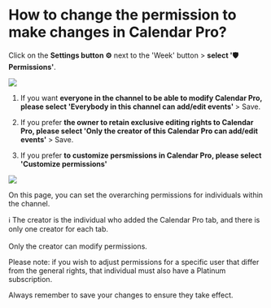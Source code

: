# How to change the permission to make changes in Calendar Pro?

<p class="no-margin">Click on the <b>Settings button ⚙️</b> next to the 'Week' button &gt; <b>select '🛡️Permissions'</b>.</p>
<p class="no-margin"></p>
<div class="intercom-container"><img src="/assets/img/teams-pro/calendar_permissions.png"></div><ol>
<li>
<p class="no-margin">If you want <b>everyone in the channel to be able to modify Calendar Pro, please select 'Everybody in this channel can add/edit events' </b>&gt; Save.</p>
</li>
<li>
<p class="no-margin">If you prefer <b>the owner to retain exclusive editing rights to Calendar Pro, please select 'Only the creator of this Calendar Pro can add/edit events' </b>&gt; Save.</p>
</li>
<li>
<p class="no-margin">If you prefer <b>to customize persmissions in Calendar Pro, please select 'Customize permissions'</b></p>
</li>
</ol>
<p class="no-margin"></p>
<div class="intercom-container"><img src="/assets/img/teams-pro/customized_perm_calendar.png"></div>
<p class="no-margin">On this page, you can set the overarching permissions for individuals within the channel.</b></p>
<p class="no-margin">ℹ️ The creator is the individual who added the Calendar Pro tab, and there is only one creator for each tab.<br><br>Only the creator can modify permissions.</b>
<p class="no-margin">Please note: if you wish to adjust permissions for a specific user that differ from the general rights, that individual must also have a Platinum subscription.</b></p>

<p class="no-margin">Always remember to save your changes to ensure they take effect.</b></p>

<p class="no-margin"></p>


<Hubspot />
